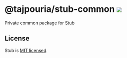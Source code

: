 # @tajpouria/stub-common [![](https://img.shields.io/npm/v/@tajpouria/stub-common)](https://www.npmjs.com/package/@tajpouria/stub-common)

Private common package for [Stub](https://github.com/tajpouria/stub)

## License

Stub is [MIT licensed](../../LICENSE).
